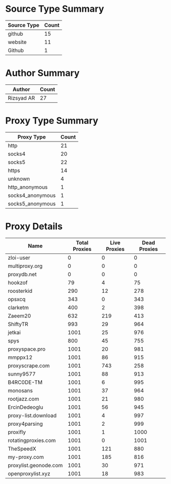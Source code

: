 # Source Type Summary

| Source Type | Count |
|-------------|-------|
| github | 15 |
| website | 11 |
| Github | 1 |


# Author Summary

| Author | Count |
|--------|-------|
| Rizsyad AR | 27 |


# Proxy Type Summary

| Proxy Type | Count |
|------------|-------|
| http | 21 |
| socks4 | 20 |
| socks5 | 22 |
| https | 14 |
| unknown | 4 |
| http_anonymous | 1 |
| socks4_anonymous | 1 |
| socks5_anonymous | 1 |


# Proxy Details

| Name | Total Proxies | Live Proxies | Dead Proxies |
|------|---------------|--------------|---------------|
| zloi-user | 0 | 0 | 0 |
| multiproxy.org | 0 | 0 | 0 |
| proxydb.net | 0 | 0 | 0 |
| hookzof | 79 | 4 | 75 |
| roosterkid | 290 | 12 | 278 |
| opsxcq | 343 | 0 | 343 |
| clarketm | 400 | 2 | 398 |
| Zaeem20 | 632 | 219 | 413 |
| ShiftyTR | 993 | 29 | 964 |
| jetkai | 1001 | 25 | 976 |
| spys | 800 | 45 | 755 |
| proxyspace.pro | 1001 | 20 | 981 |
| mmppx12 | 1001 | 86 | 915 |
| proxyscrape.com | 1001 | 743 | 258 |
| sunny9577 | 1001 | 88 | 913 |
| B4RC0DE-TM | 1001 | 6 | 995 |
| monosans | 1001 | 37 | 964 |
| rootjazz.com | 1001 | 21 | 980 |
| ErcinDedeoglu | 1001 | 56 | 945 |
| proxy-list.download | 1001 | 4 | 997 |
| proxy4parsing | 1001 | 2 | 999 |
| proxifly | 1001 | 1 | 1000 |
| rotatingproxies.com | 1001 | 0 | 1001 |
| TheSpeedX | 1001 | 121 | 880 |
| my-proxy.com | 1001 | 185 | 816 |
| proxylist.geonode.com | 1001 | 30 | 971 |
| openproxylist.xyz | 1001 | 18 | 983 |
